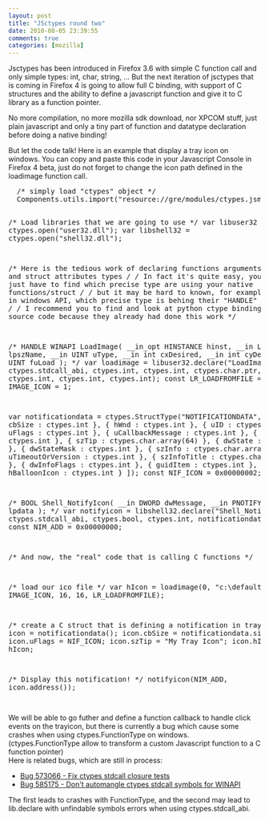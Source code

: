 ```yaml
---
layout: post
title: "JSctypes round two"
date: 2010-08-05 23:39:55
comments: true
categories: [mozilla]
---
```

<p>Jsctypes has been introduced in Firefox 3.6 with simple C function call and
only simple types: int, char, string, ... But the next iteration of jsctypes
that is coming in Firefox 4 is going to allow full C binding, with support of C
structures and the ability to define a javascript function and give it to C
library as a function pointer.</p>
<p>No more compilation, no more mozilla sdk download, nor XPCOM stuff, just
plain javascript and only a tiny part of function and datatype declaration
before doing a native binding!</p>
<p>But let the code talk! Here is an example that display a tray icon on
windows. You can copy and paste this code in your Javascript Console in Firefox
4 beta, just do not forget to change the icon path defined in the loadimage
function call.</p>
<pre>
  /* simply load &quot;ctypes&quot; object */
  Components.utils.import(&quot;resource://gre/modules/ctypes.jsm&quot;);
  
  /* Load libraries that we are going to use */
  var libuser32 = ctypes.open(&quot;user32.dll&quot;);
  var libshell32 = ctypes.open(&quot;shell32.dll&quot;);

  /* Here is the tedious work of declaring functions arguments types and struct attributes types */
  /* In fact it's quite easy, you just have to find which precise type are using your native functions/struct */
  /* but it may be hard to known, for example in windows API, which precise type is behing their &quot;HANDLE&quot; type ... */
  /* I recommend you to find and look at python ctype binding source code because they already had done this work */
    
  /*
  HANDLE WINAPI LoadImage(
    __in_opt  HINSTANCE hinst,
    __in      LPCTSTR lpszName,
    __in      UINT uType,
    __in      int cxDesired,
    __in      int cyDesired,
    __in      UINT fuLoad
  );
  */
  var loadimage = libuser32.declare(&quot;LoadImageA&quot;,
    ctypes.stdcall_abi,
    ctypes.int,
    ctypes.int,
    ctypes.char.ptr,
    ctypes.int,
    ctypes.int,
    ctypes.int,
    ctypes.int);
  const LR_LOADFROMFILE = 16;
  const IMAGE_ICON = 1;
  
  var notificationdata = ctypes.StructType(&quot;NOTIFICATIONDATA&quot;,
                                [{ cbSize  : ctypes.int          },
                                 { hWnd    : ctypes.int          },
                                 { uID     : ctypes.int          },
                                 { uFlags  : ctypes.int          },
                                 { uCallbackMessage : ctypes.int },
                                 { hIcon        : ctypes.int     },
                                 { szTip        : ctypes.char.array(64) },
                                 { dwState      : ctypes.int     },
                                 { dwStateMask  : ctypes.int     },
                                 { szInfo       : ctypes.char.array(256) },
                                 { uTimeoutOrVersion : ctypes.int },
                                 { szInfoTitle  : ctypes.char.array(64) },
                                 { dwInfoFlags  : ctypes.int },
                                 { guidItem     : ctypes.int },
                                 { hBalloonIcon : ctypes.int }
                                ]);
  const NIF_ICON = 0x00000002;
  
  /*
  BOOL Shell_NotifyIcon(
    __in  DWORD dwMessage,
    __in  PNOTIFYICONDATA lpdata
  );
  */
  var notifyicon = libshell32.declare(&quot;Shell_NotifyIcon&quot;,
                                    ctypes.stdcall_abi,
                                    ctypes.bool,
                                    ctypes.int,
                                    notificationdata.ptr);
  const NIM_ADD = 0x00000000;
  

  /* And now, the &quot;real&quot; code that is calling C functions */

  /* load our ico file */
  var hIcon = loadimage(0, &quot;c:\\default.ico&quot;, IMAGE_ICON, 16, 16, LR_LOADFROMFILE);
  
  /* create a C struct that is defining a notification in tray */
  var icon = notificationdata();
  icon.cbSize = notificationdata.size;
  icon.uFlags = NIF_ICON;
  icon.szTip = &quot;My Tray Icon&quot;;
  icon.hIcon = hIcon;
  
  /* Display this notification! */
  notifyicon(NIM_ADD, icon.address());

</pre>
<p>We will be able to go futher and define a function callback to handle click
events on the trayicon, but there is currently a bug which cause some crashes
when using ctypes.FunctionType on windows. (ctypes.FunctionType allow to
transform a custom Javascript function to a C function pointer)<br />
Here is related bugs, which are still in process:</p>
<ul>
<li><a href="https://bugzilla.mozilla.org/show_bug.cgi?id=573066" hreflang="en">Bug 573066 - Fix ctypes stdcall closure tests</a></li>
<li><a href="https://bugzilla.mozilla.org/show_bug.cgi?id=585175" hreflang="en">Bug 585175 - Don't automangle ctypes stdcall symbols for WINAPI</a></li>
</ul>
The first leads to crashes with FunctionType, and the second may lead to
lib.declare with unfindable symbols errors when using ctypes.stdcall_abi.